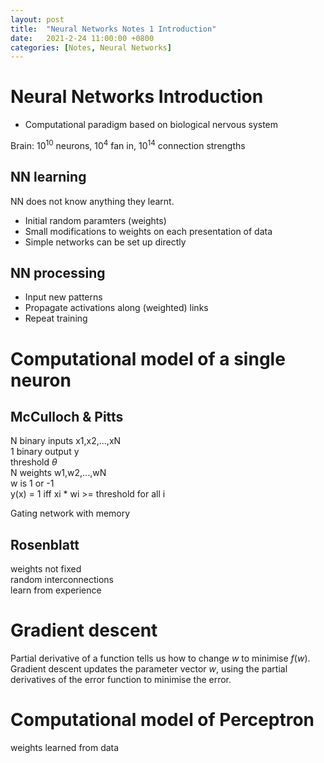 ```yaml
---
layout: post
title:  "Neural Networks Notes 1 Introduction"
date:   2021-2-24 11:00:00 +0800
categories: [Notes, Neural Networks]
---
```


# Neural Networks Introduction
- Computational paradigm based on biological nervous system  

Brain: $10^{10}$ neurons, $10^{4}$ fan in, $10^{14}$ connection strengths  

## NN learning  
NN does not know anything they learnt.  

- Initial random paramters (weights)    
- Small modifications to weights on each presentation of data  
- Simple networks can be set up directly  

## NN processing  
- Input new patterns  
- Propagate activations along (weighted) links  
- Repeat training  

# Computational model of a single neuron  

## McCulloch & Pitts  

N binary inputs x1,x2,...,xN  
1 binary output y  
threshold $\theta$  
N weights w1,w2,...,wN  
w is 1 or -1  
y(x) = 1 iff xi * wi >= threshold for all i  

Gating network with memory  

## Rosenblatt  

weights not fixed  
random interconnections  
learn from experience  

# Gradient descent  

Partial derivative of a function tells us how to change $w$ to minimise $f(w)$.  
Gradient descent updates the parameter vector $w$, using the partial derivatives of the error function to minimise the error.  

# Computational model of Perceptron  

weights learned from data  